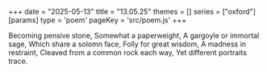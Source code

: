 +++
date = "2025-05-13"
title = "13.05.25"
themes = []
series = ["oxford"]
[params]
  type = 'poem'
  pageKey = 'src/poem.js'
+++

Becoming pensive stone,
Somewhat a paperweight,
A gargoyle or immortal sage,
Which share a solomn face,
Folly for great wisdom,
A madness in restraint,
Cleaved from a common rock each way,
Yet different portraits trace.
